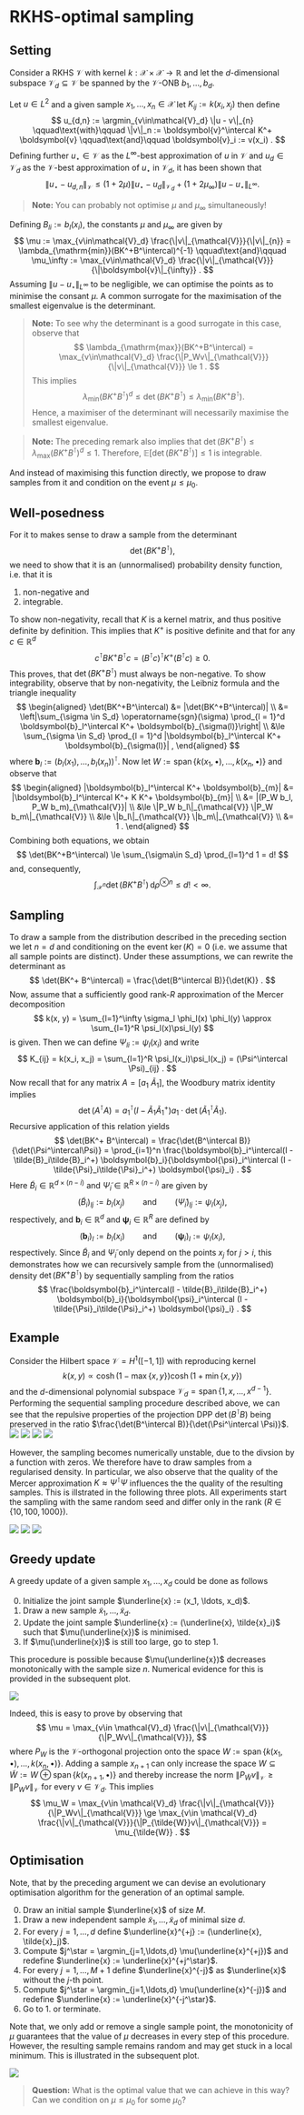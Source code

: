 # RKHS-optimal sampling

## Setting

Consider a RKHS $\mathcal{V}$ with kernel $k : \mathcal{X}\times\mathcal{X}\to\mathbb{R}$ and let the $d$-dimensional subspace $\mathcal{V}_d\subseteq\mathcal{V}$ be spanned by the $\mathcal{V}$-ONB $b_1,\ldots,b_d$.

Let $u\in L^2$ and a given sample $x_1, \ldots, x_n\in\mathcal{X}$ let $K_{ij} := k(x_i, x_j)$ then define
$$
    u_{d,n} := \argmin_{v\in\mathcal{V}_d} \|u - v\|_{n}
    \qquad\text{with}\qquad
    \|v\|_n := \boldsymbol{v}^\intercal K^+ \boldsymbol{v}
    \qquad\text{and}\qquad
    \boldsymbol{v}_i := v(x_i) .
$$
Defining further $u_{\star}\in\mathcal{V}$ as the $L^\infty$-best approximation of $u$ in $\mathcal{V}$ and $u_d\in\mathcal{V}_d$ as the $\mathcal{V}$-best approximation of $u_\star$ in $\mathcal{V}_d$, it has been shown that
$$
    \|u_\star - u_{d,n}\|_{\mathcal{V}}
    \le (1 + 2\mu) \|u_\star - u_d\|_{\mathcal{V}_d}  + (1 + 2\mu_\infty) \|u - u_\star\|_{L^\infty} .
$$

> **Note:** You can probably not optimise $\mu$ and $\mu_\infty$ simultaneously!

Defining $B_{li} := b_l(x_i)$, the constants $\mu$ and $\mu_\infty$ are given by
$$
    \mu
    := \max_{v\in\mathcal{V}_d} \frac{\|v\|_{\mathcal{V}}}{\|v\|_{n}}
    = \lambda_{\mathrm{min}}(BK^+B^\intercal)^{-1}
    \qquad\text{and}\qquad
    \mu_\infty
    := \max_{v\in\mathcal{V}_d} \frac{\|v\|_{\mathcal{V}}}{\|\boldsymbol{v}\|_{\infty}} .
$$
Assuming $\|u-u_\star\|_{L^\infty}$ to be negligible, we can optimise the points as to minimise the consant $\mu$.
A common surrogate for the maximisation of the smallest eigenvalue is the determinant.

> **Note:** To see why the determinant is a good surrogate in this case, observe that
> $$
>     \lambda_{\mathrm{max}}(BK^+B^\intercal) = \max_{v\in\mathcal{V}_d} \frac{\|P_Wv\|_{\mathcal{V}}}{\|v\|_{\mathcal{V}}} \le 1 .
> $$
> This implies
> $$
>     \lambda_{\mathrm{min}}(BK^+B^\intercal)^d \le \det(BK^+B^\intercal) \le \lambda_{\mathrm{min}}(BK^+B^\intercal).
> $$
> Hence, a maximiser of the determinant will necessarily maximise the smallest eigenvalue.

> **Note:** The preceding remark also implies that $\det(BK^+B^\intercal) \le \lambda_{\mathrm{max}}(BK^+B^\intercal)^d \le 1$.
> Therefore, $\mathbb{E}[\det(BK^+B^\intercal)] \le 1$ is integrable.

And instead of maximising this function directly, we propose to draw samples from it and condition on the event $\mu \le \mu_0$.

## Well-posedness
For it to makes sense to draw a sample from the determinant
$$
    \det(BK^+ B^\intercal) ,
$$
we need to show that it is an (unnormalised) probability density function,
i.e. that it is
1. non-negative and
2. integrable.

To show non-negativity, recall that $K$ is a kernel matrix, and thus positive definite by definition.
This implies that $K^+$ is positive definite and that for any $c\in\mathbb{R}^d$
$$
    c^\intercal B K^+ B^\intercal c
    = (B^\intercal c)^\intercal K^+ (B^\intercal c)
    \ge 0 .
$$
This proves, that $\det(BK^+ B^\intercal)$ must always be non-negative.
To show integrability, observe that by non-negativity, the Leibniz formula and the triangle inequality
$$
\begin{aligned}
    \det(BK^+B^\intercal)
    &= |\det(BK^+B^\intercal)| \\
    &= \left|\sum_{\sigma \in S_d} \operatorname{sgn}(\sigma) \prod_{l = 1}^d \boldsymbol{b}_l^\intercal K^+ \boldsymbol{b}_{\sigma(l)}\right| \\
    &\le \sum_{\sigma \in S_d} \prod_{l = 1}^d |\boldsymbol{b}_l^\intercal K^+ \boldsymbol{b}_{\sigma(l)}| ,
\end{aligned}
$$
where $\boldsymbol{b}_l := (b_l(x_1), \ldots, b_l(x_n))^\intercal$.
Now let $W := \operatorname{span}\{k(x_1,\bullet), \ldots, k(x_n, \bullet)\}$ and observe that
$$
\begin{aligned}
    |\boldsymbol{b}_l^\intercal K^+ \boldsymbol{b}_{m}|
    &= |\boldsymbol{b}_l^\intercal K^+ K K^+ \boldsymbol{b}_{m}| \\
    &= |(P_W b_l, P_W b_m)_{\mathcal{V}}| \\
    &\le \|P_W b_l\|_{\mathcal{V}} \|P_W b_m\|_{\mathcal{V}} \\
    &\le \|b_l\|_{\mathcal{V}} \|b_m\|_{\mathcal{V}} \\
    &= 1 .
\end{aligned}
$$
Combining both equations, we obtain
$$
    \det(BK^+B^\intercal)
    \le \sum_{\sigma\in S_d} \prod_{l=1}^d 1
    = d!
$$
and, consequently,
$$
    \int_{\mathcal{X}^n} \det(BK^+B^\intercal) \,\mathrm{d}\rho^{\otimes n} \le d! < \infty.
$$


## Sampling
To draw a sample from the distribution described in the preceding section we let $n=d$ and conditioning on the event $\operatorname{ker}(K)=0$ (i.e. we assume that all sample points are distinct).
Under these assumptions, we can rewrite the determinant as
$$
    \det(BK^+ B^\intercal) = \frac{\det(B^\intercal B)}{\det(K)} .
$$
Now, assume that a sufficiently good rank-$R$ approximation of the Mercer decomposition
$$
    k(x, y) = \sum_{l=1}^\infty \sigma_l \phi_l(x) \phi_l(y) \approx \sum_{l=1}^R \psi_l(x)\psi_l(y)
$$
is given.
Then we can define $\Psi_{li} := \psi_l(x_i)$ and write
$$
    K_{ij} = k(x_i, x_j) = \sum_{l=1}^R \psi_l(x_i)\psi_l(x_j) = (\Psi^\intercal \Psi)_{ij} .
$$
Now recall that for any matrix $A = [a_1\ \tilde{A}_1]$, the Woodbury matrix identity implies
$$
    \det(A^\intercal A) = a_1^\intercal(I - \tilde{A}_1\tilde{A}_1^+)a_1 \cdot \det(\tilde{A}_1^\intercal \tilde{A}_1) .
$$
Recursive application of this relation yields
$$
    \det(BK^+ B^\intercal)
    = \frac{\det(B^\intercal B)}{\det(\Psi^\intercal\Psi)}
    = \prod_{i=1}^n \frac{\boldsymbol{b}_i^\intercal(I - \tilde{B}_i\tilde{B}_i^+) \boldsymbol{b}_i}{\boldsymbol{\psi}_i^\intercal (I - \tilde{\Psi}_i\tilde{\Psi}_i^+) \boldsymbol{\psi}_i}
    .
$$
Here $\tilde{B}_i \in \mathbb{R}^{d\times (n-i)}$ and $\tilde{\Psi}_i \in \mathbb{R}^{R\times (n-i)}$ are given by
$$
    (\tilde{B}_i)_{lj} := b_l(x_j)
    \qquad\text{and}\qquad
    (\tilde{\Psi}_i)_{lj} := \psi_l(x_j),
$$
respectively,
and $\boldsymbol{b}_i\in\mathbb{R}^d$ and $\boldsymbol{\psi}_i\in\mathbb{R}^R$ are defined by
$$
    (\boldsymbol{b}_i)_l := b_l(x_i)
    \qquad\text{and}\qquad
    (\boldsymbol{\psi}_i)_l := \psi_l(x_i),
$$
respectively.
Since $\tilde{B}_i$ and $\tilde\Psi_i$ only depend on the points $x_{j}$ for $j>i$, this demonstrates how we can recursively sample from the (unnormalised) density $\det(BK^+ B^\intercal)$ by sequentially sampling from the ratios
$$
    \frac{\boldsymbol{b}_i^\intercal(I - \tilde{B}_i\tilde{B}_i^+) \boldsymbol{b}_i}{\boldsymbol{\psi}_i^\intercal (I - \tilde{\Psi}_i\tilde{\Psi}_i^+) \boldsymbol{\psi}_i} .
$$

## Example

Consider the Hilbert space $\mathcal{V} = H^1([-1, 1])$ with reproducing kernel
$$
    k(x, y) \propto \cosh(1 - \max\{x, y\}) \cosh(1 + \min\{x, y\})
$$
and the $d$-dimensional polynomial subspace $\mathcal{V}_d = \operatorname{span}\{1, x, \ldots, x^{d-1}\}$.
Performing the sequential sampling procedure described above, we can see that the repulsive properties of the projection DPP $\det(B^\intercal B)$ being preserved in the ratio $\frac{\det(B^\intercal B)}{\det(\Psi^\intercal \Psi)}$.
![](plot/R-1000/sampling_density_step-1.png)
![](plot/R-1000/sampling_density_step-3.png)
![](plot/R-1000/sampling_density_step-7.png)
![](plot/R-1000/sampling_density_step-10.png)

However, the sampling becomes numerically unstable, due to the divsion by a function with zeros.
We therefore have to draw samples from a regularised density.
In particular, we also observe that the quality of the Mercer approximation $K \approx \Psi^\intercal \Psi$ influences the the quality of the resulting samples.
This is illstrated in the following three plots.
All experiments start the sampling with the same random seed and differ only in the rank ($R \in \{10, 100, 1000\}$).

![](plot/R-10/sample_statistics.png)
![](plot/R-100/sample_statistics.png)
![](plot/R-1000/sample_statistics.png)

## Greedy update

A greedy update of a given sample $x_1, \ldots, x_d$ could be done as follows

0. Initialize the joint sample $\underline{x} := (x_1, \ldots, x_d)$.
1. Draw a new sample $\tilde{x}_1, \ldots, \tilde{x}_d$.
2. Update the joint sample $\underline{x} := (\underline{x}, \tilde{x}_i)$ such that $\mu(\underline{x})$ is minimised.
3. If $\mu(\underline{x})$ is still too large, go to step 1.

This procedure is possible because $\mu(\underline{x})$ decreases monotonically with the sample size $n$.
Numerical evidence for this is provided in the subsequent plot.

![](plot/quasi-optimality_factor.png)

Indeed, this is easy to prove by observing that
$$
    \mu = \max_{v\in \mathcal{V}_d} \frac{\|v\|_{\mathcal{V}}}{\|P_Wv\|_{\mathcal{V}}},
$$
where $P_W$ is the $\mathcal{V}$-orthogonal projection onto the space $W := \operatorname{span}\{k(x_1,\bullet), \ldots, k(x_n, \bullet)\}$.
Adding a sample $x_{n+1}$ can only increase the space $W \subseteq \tilde{W} := W \oplus \operatorname{span}\{k(x_{n+1}, \bullet)\}$ and thereby increase the norm $\|P_{\tilde{W}}v\|_{\mathcal{V}} \ge \|P_{W}v\|_{\mathcal{V}}$ for every $v\in\mathcal{V}_d$.
This implies
$$
    \mu_W
    = \max_{v\in \mathcal{V}_d} \frac{\|v\|_{\mathcal{V}}}{\|P_Wv\|_{\mathcal{V}}}
    \ge \max_{v\in \mathcal{V}_d} \frac{\|v\|_{\mathcal{V}}}{\|P_{\tilde{W}}v\|_{\mathcal{V}}}
    = \mu_{\tilde{W}} .
$$

## Optimisation

Note, that by the preceding argument we can devise an evolutionary optimisation algorithm for the generation of an optimal sample.

0. Draw an initial sample $\underline{x}$ of size $M$.
1. Draw a new independent sample $\tilde{x}_1,\ldots,\tilde{x}_d$ of minimal size $d$.
2. For every $j=1,\ldots,d$ define $\underline{x}^{+j} := (\underline{x}, \tilde{x}_j)$.
3. Compute $j^\star = \argmin_{j=1,\ldots,d} \mu(\underline{x}^{+j})$ and redefine $\underline{x} := \underline{x}^{+j^\star}$.
4. For every $j=1,\ldots,M+1$ define $\underline{x}^{-j}$ as $\underline{x}$ without the $j$-th point.
5. Compute $j^\star = \argmin_{j=1,\ldots,d} \mu(\underline{x}^{-j})$ and redefine $\underline{x} := \underline{x}^{-j^\star}$.
6. Go to 1. or terminate.

Note that, we only add or remove a single sample point, the monotonicity of $\mu$ guarantees that the value of $\mu$ decreases in every step of this procedure.
However, the resulting sample remains random and may get stuck in a local minimum.
This is illustrated in the subsequent plot.

![](plot/optimisation_statistics.png)

> **Question:** What is the optimal value that we can achieve in this way? Can we condition on $\mu\le\mu_0$ for some $\mu_0$?
